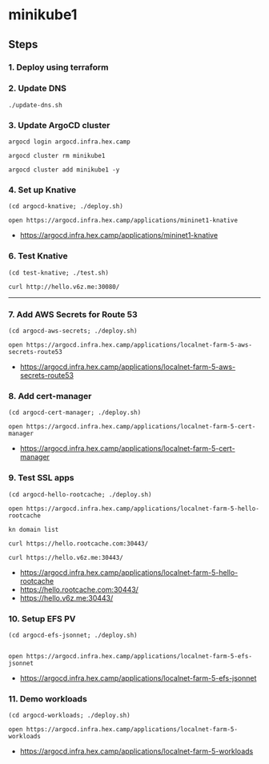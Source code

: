 # minikube1

## Steps

### 1. Deploy using terraform

### 2. Update DNS

```
./update-dns.sh
```

### 3. Update ArgoCD cluster

```
argocd login argocd.infra.hex.camp

argocd cluster rm minikube1

argocd cluster add minikube1 -y
```

### 4. Set up Knative

```
(cd argocd-knative; ./deploy.sh)

open https://argocd.infra.hex.camp/applications/mininet1-knative
```

* https://argocd.infra.hex.camp/applications/mininet1-knative

### 6. Test Knative

```
(cd test-knative; ./test.sh)

curl http://hello.v6z.me:30080/
```

---

### 7. Add AWS Secrets for Route 53

```
(cd argocd-aws-secrets; ./deploy.sh)

open https://argocd.infra.hex.camp/applications/localnet-farm-5-aws-secrets-route53
```

* https://argocd.infra.hex.camp/applications/localnet-farm-5-aws-secrets-route53

### 8. Add cert-manager

```
(cd argocd-cert-manager; ./deploy.sh)

open https://argocd.infra.hex.camp/applications/localnet-farm-5-cert-manager
```

* https://argocd.infra.hex.camp/applications/localnet-farm-5-cert-manager

### 9. Test SSL apps

```
(cd argocd-hello-rootcache; ./deploy.sh)

open https://argocd.infra.hex.camp/applications/localnet-farm-5-hello-rootcache

kn domain list

curl https://hello.rootcache.com:30443/

curl https://hello.v6z.me:30443/
```

* https://argocd.infra.hex.camp/applications/localnet-farm-5-hello-rootcache
* https://hello.rootcache.com:30443/
* https://hello.v6z.me:30443/

### 10. Setup EFS PV

```
(cd argocd-efs-jsonnet; ./deploy.sh)


open https://argocd.infra.hex.camp/applications/localnet-farm-5-efs-jsonnet
```

* https://argocd.infra.hex.camp/applications/localnet-farm-5-efs-jsonnet

### 11. Demo workloads

```
(cd argocd-workloads; ./deploy.sh)

open https://argocd.infra.hex.camp/applications/localnet-farm-5-workloads
```

* https://argocd.infra.hex.camp/applications/localnet-farm-5-workloads
```
